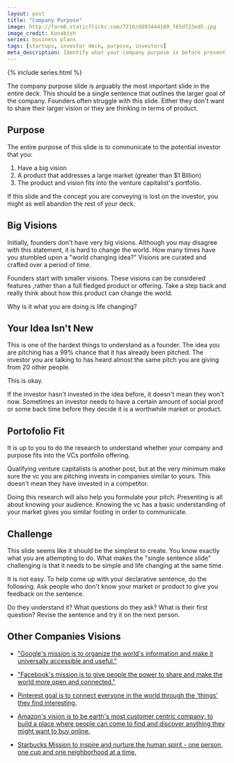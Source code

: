```yaml
---
layout: post
title: "Company Purpose"
image: http://farm8.staticflickr.com/7210/6893444109_f85d723ed5.jpg
image_credit: Konabish
series: business plans
tags: [startups, investor deck, purpose, investors]
meta_description: Identify what your company purpose is before presenting to potential investors.
---
```

{% include series.html %}

The company purpose slide is arguably the most important slide in the entire deck. This should be a single sentence that outlines the larger goal of the company. Founders often struggle with this slide. Either they don't want to share their larger vision or they are thinking in terms of product.

## Purpose
The entire purpose of this slide is to communicate to the potential investor that you:

1. Have a big vision
2. A product that addresses a large market (greater than $1 Billion) 
3. The product and vision fits into the venture capitalist's portfolio.

If this slide and the concept you are conveying is lost on the investor, you might as well abandon the rest of your deck. 

## Big Visions
Initially, founders don't have very big visions. Although you may disagree with this statement, it is hard to change the world. How many times have you stumbled upon a "world changing idea?" Visions are curated and crafted over a period of time.

Founders start with smaller visions. These visions can be considered features ,rather than a full fledged product or offering. Take a step back and really think about how this product can change the world.

Why is it what you are doing is life changing?

## Your Idea Isn't New
This is one of the hardest things to understand as a founder. The idea you are pitching has a 99% chance that it has already been pitched. The investor you are talking to has heard almost the same pitch you are giving from 20 other people.

This is okay.

If the investor hasn't invested in the idea before, it doesn't mean they won't now. Sometimes an investor needs to have a certain amount of social proof or some back time before they decide it is a worthwhile market or product.

## Portofolio Fit
It is up to you to do the research to understand whether your company and purpose fits into the VCs portfolio offering.

Qualifying venture capitalists is another post, but at the very minimum make sure the vc you are pitching invests in companies similar to yours. This doesn't mean they have invested in a competitor.

Doing this research will also help you formulate your pitch. Presenting is all about knowing your audience. Knowing the vc has a basic understanding of your market gives you similar footing in order to communicate.

## Challenge
This slide seems like it should be the simplest to create. You know exactly what you are attempting to do. What makes the "single sentence slide" challenging is that it needs to be simple and life changing at the same time. 

It is not easy. To help come up with your declarative sentence, do the following. Ask people who don't know your market or product to give you feedback on the sentence.

Do they understand it? What questions do they ask? What is their first question? Revise the sentence and try it on the next person.

## Other Companies Visions
* ["Google's mission is to organize the world's information and make it universally accessible and useful."](http://www.google.com/about/company/)

* ["Facebook's mission is to give people the power to share and make the world more open and connected."](https://www.facebook.com/facebook/info)

* [Pinterest goal is to connect everyone in the world through the 'things' they find interesting.](http://pinterest.com/about/)

* [Amazon's vision is to be earth's most customer centric company; to build a place where people can come to find and discover anything they might want to buy online.](http://phx.corporate-ir.net/phoenix.zhtml?c=97664&p=irol-faq#14296)

* [Starbucks Mission to inspire and nurture the human spirit - one person, one cup and one neighborhood at a time.](http://www.starbucks.com/about-us/company-information/mission-statement)
